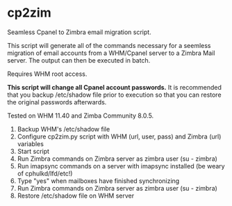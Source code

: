 cp2zim
======

Seamless Cpanel to Zimbra email migration script.

This script will generate all of the commands necessary for a seemless migration of email accounts from a WHM/Cpanel server to a Zimbra Mail server. The output can then be executed in batch. 

Requires WHM root access. 

<b>This script will change all Cpanel account passwords.</b> It is recommended that you backup /etc/shadow file prior to execution so that you can restore the original passwords afterwards.

Tested on WHM 11.40 and Zimba Community 8.0.5.

1. Backup WHM's /etc/shadow file 
2. Configure cp2zim.py script with WHM (url, user, pass) and Zimbra (url) variables
3. Start script
4. Run Zimbra commands on Zimbra server as zimbra user (su - zimbra)
5. Run imapsync commands on a server with imapsync installed (be weary of cphulkd/lfd/etc!)
6. Type "yes" when mailboxes have finished synchronizing
7. Run Zimbra commands on Zimbra server as zimbra user (su - zimbra)
8. Restore /etc/shadow file on WHM server

